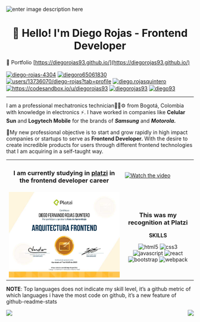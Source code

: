 ![enter image description here](https://2vtt903fz7pzurynz13hoiq1-wpengine.netdna-ssl.com/wp-content/uploads/2017/01/JavaScript.gif)

<h1 align="center">👋 Hello! I'm Diego Rojas - Frontend Developer</h1>

💼 Portfolio [https://diegorojas93.github.io/](https://diegorojas93.github.io/)

<p align="left">
<a href="https://linkedin.com/in/diego-rojas-4304" target="blank"><img align="center" src="https://cdn.jsdelivr.net/npm/simple-icons@3.0.1/icons/linkedin.svg" alt="diego-rojas-4304" height="20" width="20" /></a>
<a href="https://twitter.com/diegoro65061830" target="blank"><img align="center" src="https://cdn.jsdelivr.net/npm/simple-icons@3.0.1/icons/twitter.svg" alt="diegoro65061830" height="20" width="20" /></a>
<a href="https://stackoverflow.com/users/13736070/diego-rojas?tab=profile" target="blank"><img align="center" src="https://cdn.jsdelivr.net/npm/simple-icons@3.0.1/icons/stackoverflow.svg" alt="users/13736070/diego-rojas?tab=profile" height="20" width="20" /></a>
<a href="https://fb.com/diego.rojasquintero" target="blank"><img align="center" src="https://cdn.jsdelivr.net/npm/simple-icons@3.0.1/icons/facebook.svg" alt="diego.rojasquintero" height="20" width="20" /></a>
<a href="https://codesandbox.com/https://codesandbox.io/u/diegorojas93" target="blank"><img align="center" src="https://cdn.jsdelivr.net/npm/simple-icons@3.0.1/icons/codesandbox.svg" alt="https://codesandbox.io/u/diegorojas93" height="20" width="20" /></a>
<a href="https://codepen.io/diegorojas93" target="blank"><img align="center" src="https://cdn.jsdelivr.net/npm/simple-icons@3.0.1/icons/codepen.svg" alt="diegorojas93" height="20" width="20" /></a>
<a href="https://dribbble.com/diego93" target="blank"><img align="center" src="https://cdn.jsdelivr.net/npm/simple-icons@3.0.1/icons/dribbble.svg" alt="diego93" height="20" width="20" /></a>
</p>

------------

I am a professional mechatronics technician👨‍🎓⚙ from Bogotá, Colombia with knowledge in electronics ⚡. I have worked in companies like **Celular Sun** and  **Logytech Mobile** for the brands of ***Samsung*** and ***Motorola.***

🚀My new professional objective is to start and grow rapidly in high impact companies or startups to serve as **Frontend Developer.** With the desire to create incredible products for users through different frontend technologies that I am acquiring in a self-taught way.

|  |  |
|--|--|
| <h3 align="center"> I am currently studying in [platzi](https://platzi.com/) in the frontend developer career </h3> | [![Watch the video](https://img.youtube.com/vi/ZYmIUiK8ZQI/maxresdefault.jpg)](https://youtu.be/ZYmIUiK8ZQI) |
| [![Diploma](https://github.com/DiegoRojas93/DiegoRojas93/blob/master/src/images/download.png "Diploma")](https://platzi.com/@Diego-Rojas4304/ruta/7-arquitecto/diploma/detalle/ "Diploma") | <h3 align="center"> This was my recognition at Platzi </h3> <p align="center"> <strong>SKILLS</strong> </p> <p align="center"><img src="https://konpa.github.io/devicon/devicon.git/icons/html5/html5-original-wordmark.svg" alt="html5" width="20" height="20"/> <img src="https://konpa.github.io/devicon/devicon.git/icons/css3/css3-original-wordmark.svg" alt="css3" width="20" height="20"/> <img src="https://konpa.github.io/devicon/devicon.git/icons/javascript/javascript-original.svg" alt="javascript" width="20" height="20"/> <img src="https://konpa.github.io/devicon/devicon.git/icons/react/react-original-wordmark.svg" alt="react" width="20" height="20"/> <img src="https://konpa.github.io/devicon/devicon.git/icons/bootstrap/bootstrap-plain.svg" alt="bootstrap" width="20" height="20"/> <img src="https://konpa.github.io/devicon/devicon.git/icons/webpack/webpack-original.svg" alt="webpack" width="20" height="20"/></p>|

**NOTE**: Top languages does not indicate my skill level, it’s a github metric of which languages i have the most code on github, it’s a new feature of github-readme-stats

<img align="left" src="https://github-readme-stats.anuraghazra1.vercel.app/api/top-langs/?username=DiegoRojas93&theme=tokyonight" />
<img align="right" src="https://github-readme-stats.vercel.app/api?username=DiegoRojas93&show_icons=true&theme=tokyonight" />